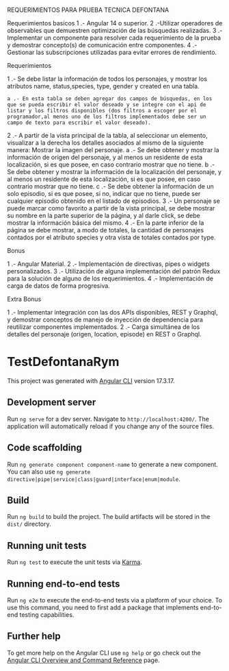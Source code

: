 REQUERIMIENTOS PARA PRUEBA TECNICA DEFONTANA

Requerimientos basicos
1 .- Angular 14 o superior.
2 .-Utilizar operadores de observables que demuestren optimización de las búsquedas realizadas.
3 .-Implementar un componente para resolver cada requerimiento de la prueba y demostrar concepto(s) de comunicación entre componentes.
4 .-Gestionar las subscripciones utilizadas para evitar errores de rendimiento.


Requerimientos

1 .- Se debe listar la información de todos los personajes, y mostrar los atributos name, status,species, type, gender y created  en una tabla. 

    a .- En esta tabla se deben agregar dos campos de búsquedas, en los que se pueda escribir el valor deseado y se integre con el api de listar y los filtros disponibles (dos filtros a escoger por el programador,al menos uno de los filtros implementados debe ser un campo de texto para escribir el valor deseado).
2 .- A partir de la vista principal de la tabla, al seleccionar un elemento, visualizar a la derecha los detalles asociados al mismo de la siguiente manera:
Mostrar la imagen del personaje.
    a .- Se debe obtener y mostrar la información de origen del personaje, y al menos un residente de esta localización, si es que posee, en caso contrario mostrar que no tiene.
    b .- Se debe obtener y mostrar la información de la localización del personaje, y al menos un residente de esta localización, si es que posee, en caso contrario mostrar que no tiene.
    c .- Se debe obtener la información de un solo episodio, si es que posee, si no, indicar que no tiene, puede ser cualquier episodio obtenido en el listado de episodios.
3 .- Un personaje se puede marcar como favorito a partir de la vista principal, se debe mostrar su nombre en la parte superior de la página, y al darle click, se debe mostrar la información básica del mismo.
4 .- En la parte inferior de la página se debe mostrar, a modo de totales, la cantidad de personajes contados por el atributo species y otra vista de totales contados por type.


Bonus

1 .- Angular Material.
2 .- Implementación de directivas, pipes o widgets personalizados.
3 .- Utilización de alguna implementación del patrón Redux para la solución de alguno de los requerimientos.
4 .- Implementación de carga de datos de forma progresiva.


Extra Bonus

1 .- Implementar integración con las dos APIs disponibles, REST y Graphql, y demostrar conceptos de manejo de inyección de dependencia para reutilizar componentes implementados.
2 .- Carga simultánea de los detalles del personaje (origen, location, episode) en REST o Graphql.














# TestDefontanaRym

This project was generated with [Angular CLI](https://github.com/angular/angular-cli) version 17.3.17.

## Development server

Run `ng serve` for a dev server. Navigate to `http://localhost:4200/`. The application will automatically reload if you change any of the source files.

## Code scaffolding

Run `ng generate component component-name` to generate a new component. You can also use `ng generate directive|pipe|service|class|guard|interface|enum|module`.

## Build

Run `ng build` to build the project. The build artifacts will be stored in the `dist/` directory.

## Running unit tests

Run `ng test` to execute the unit tests via [Karma](https://karma-runner.github.io).

## Running end-to-end tests

Run `ng e2e` to execute the end-to-end tests via a platform of your choice. To use this command, you need to first add a package that implements end-to-end testing capabilities.

## Further help

To get more help on the Angular CLI use `ng help` or go check out the [Angular CLI Overview and Command Reference](https://angular.io/cli) page.
